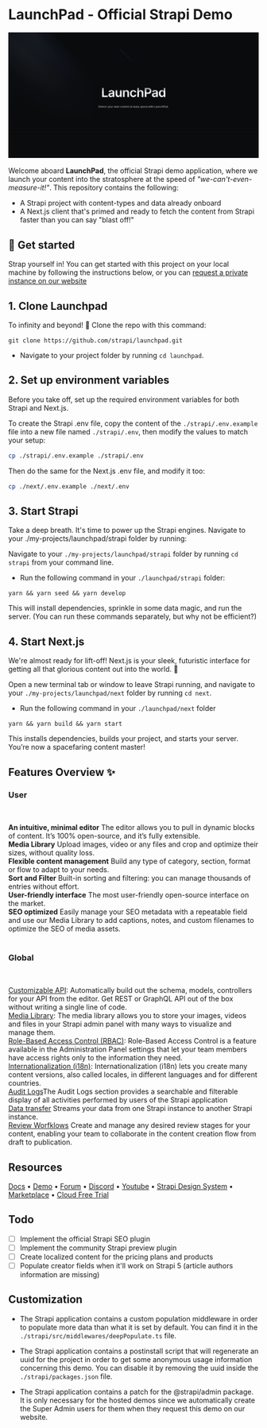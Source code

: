 # LaunchPad - Official Strapi Demo

![LaunchPad](./LaunchPad.jpg)

Welcome aboard **LaunchPad**, the official Strapi demo application, where we launch your content into the stratosphere at the speed of _"we-can't-even-measure-it!"_.
This repository contains the following:

- A Strapi project with content-types and data already onboard
- A Next.js client that's primed and ready to fetch the content from Strapi faster than you can say "blast off!"

## 🌌 Get started

Strap yourself in! You can get started with this project on your local machine by following the instructions below, or you can [request a private instance on our website](https://strapi.io/demo)

## 1. Clone Launchpad

To infinity and beyond! 🚀 Clone the repo with this command:

```
git clone https://github.com/strapi/launchpad.git
```

- Navigate to your project folder by running `cd launchpad`.

## 2. Set up environment variables

Before you take off, set up the required environment variables for both Strapi and Next.js.

To create the Strapi .env file, copy the content of the `./strapi/.env.example` file into a new file named `./strapi/.env`, then modify the values to match your setup:

```sh
cp ./strapi/.env.example ./strapi/.env
```

Then do the same for the Next.js .env file, and modify it too:

```sh
cp ./next/.env.example ./next/.env
```

## 3. Start Strapi

Take a deep breath. It's time to power up the Strapi engines. Navigate to your ./my-projects/launchpad/strapi folder by running:

Navigate to your `./my-projects/launchpad/strapi` folder by running `cd strapi` from your command line.

- Run the following command in your `./launchpad/strapi` folder:

```
yarn && yarn seed && yarn develop
```

This will install dependencies, sprinkle in some data magic, and run the server. (You can run these commands separately, but why not be efficient?)

## 4. Start Next.js

We're almost ready for lift-off! Next.js is your sleek, futuristic interface for getting all that glorious content out into the world. 🚀

Open a new terminal tab or window to leave Strapi running, and navigate to your `./my-projects/launchpad/next` folder by running `cd next`.

- Run the following command in your `./launchpad/next` folder

```
yarn && yarn build && yarn start
```

This installs dependencies, builds your project, and starts your server. You’re now a spacefaring content master!

## Features Overview ✨

### User

<br />

**An intuitive, minimal editor** The editor allows you to pull in dynamic blocks of content. It’s 100% open-source, and it’s fully extensible.<br />
**Media Library** Upload images, video or any files and crop and optimize their sizes, without quality loss.<br />
**Flexible content management** Build any type of category, section, format or flow to adapt to your needs. <br />
**Sort and Filter** Built-in sorting and filtering: you can manage thousands of entries without effort.<br />
**User-friendly interface** The most user-friendly open-source interface on the market.<br />
**SEO optimized** Easily manage your SEO metadata with a repeatable field and use our Media Library to add captions, notes, and custom filenames to optimize the SEO of media assets.<br /><br />

### Global

<br />

[Customizable API](https://strapi.io/features/customizable-api): Automatically build out the schema, models, controllers for your API from the editor. Get REST or GraphQL API out of the box without writing a single line of code.<br />
[Media Library](https://strapi.io/features/media-library): The media library allows you to store your images, videos and files in your Strapi admin panel with many ways to visualize and manage them.<br />
[Role-Based Access Control (RBAC)](https://strapi.io/features/custom-roles-and-permissions): Role-Based Access Control is a feature available in the Administration Panel settings that let your team members have access rights only to the information they need.<br />
[Internationalization (i18n)](https://strapi.io/features/internationalization): Internationalization (i18n) lets you create many content versions, also called locales, in different languages and for different countries.<br />
[Audit Logs](https://strapi.io/blog/reasons-and-best-practices-for-using-audit-logs-in-your-application)The Audit Logs section provides a searchable and filterable display of all activities performed by users of the Strapi application<br />
[Data transfer](https://strapi.io/blog/importing-exporting-and-transferring-data-with-the-strapi-cli) Streams your data from one Strapi instance to another Strapi instance.<br />
[Review Worfklows](https://docs.strapi.io/user-docs/settings/review-workflows) Create and manage any desired review stages for your content, enabling your team to collaborate in the content creation flow from draft to publication. <br />

## Resources

[Docs](https://docs.strapi.io) • [Demo](https://strapi.io/demo) • [Forum](https://forum.strapi.io/) • [Discord](https://discord.strapi.io) • [Youtube](https://www.youtube.com/c/Strapi/featured) • [Strapi Design System](https://design-system.strapi.io/) • [Marketplace](https://market.strapi.io/) • [Cloud Free Trial](https://cloud.strapi.io)

## Todo

- [ ] Implement the official Strapi SEO plugin
- [ ] Implement the community Strapi preview plugin
- [ ] Create localized content for the pricing plans and products
- [ ] Populate creator fields when it'll work on Strapi 5 (article authors information are missing)

## Customization

- The Strapi application contains a custom population middleware in order to populate more data than what it is set by default. You can find it in the `./strapi/src/middlewares/deepPopulate.ts` file.

- The Strapi application contains a postinstall script that will regenerate an uuid for the project in order to get some anonymous usage information concerning this demo. You can disable it by removing the uuid inside the `./strapi/packages.json` file.

- The Strapi application contains a patch for the @strapi/admin package. It is only necessary for the hosted demos since we automatically create the Super Admin users for them when they request this demo on our website.
